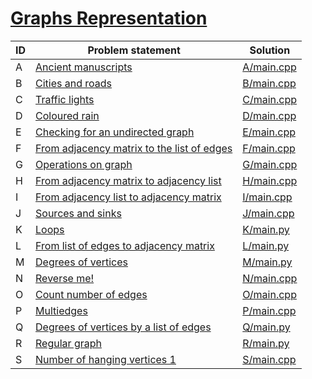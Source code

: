 # [Graphs Representation](https://www.e-olymp.com/en/contests/9060)



| ID | Problem statement                                                                                     | Solution                 |
|----|-------------------------------------------------------------------------------------------------------|--------------------------|
| A  | [Ancient manuscripts](https://www.e-olymp.com/en/contests/9060/problems/78596)                        | [A/main.cpp](A/main.cpp) |
| B  | [Cities and roads](https://www.e-olymp.com/en/contests/9060/problems/78597)                           | [B/main.cpp](B/main.cpp) |
| C  | [Traffic lights](https://www.e-olymp.com/en/contests/9060/problems/78598)                             | [C/main.cpp](C/main.cpp) |
| D  | [Coloured rain](https://www.e-olymp.com/en/contests/9060/problems/78599)                              | [D/main.cpp](D/main.cpp) |
| E  | [Checking for an undirected graph](https://www.e-olymp.com/en/contests/9060/problems/78600)           | [E/main.cpp](E/main.cpp) |
| F  | [From adjacency matrix to the list of edges](https://www.e-olymp.com/en/contests/9060/problems/78601) | [F/main.cpp](F/main.cpp) |
| G  | [Operations on graph](https://www.e-olymp.com/en/contests/9060/problems/78602)                        | [G/main.cpp](G/main.cpp) |
| H  | [From adjacency matrix to adjacency list](https://www.e-olymp.com/en/contests/9060/problems/78603)    | [H/main.cpp](H/main.cpp) |
| I  | [From adjacency list to adjacency matrix](https://www.e-olymp.com/en/contests/9060/problems/78604)    | [I/main.cpp](I/main.cpp) |
| J  | [Sources and sinks](https://www.e-olymp.com/en/contests/9060/problems/78605)                          | [J/main.cpp](J/main.cpp) |
| K  | [Loops](https://www.e-olymp.com/en/contests/9060/problems/78606)                                      | [K/main.py](K/main.py)   |
| L  | [From list of edges to adjacency matrix](https://www.e-olymp.com/en/contests/9060/problems/78607)     | [L/main.py](L/main.py)   |
| M  | [Degrees of vertices](https://www.e-olymp.com/en/contests/9060/problems/78608)                        | [M/main.py](M/main.py)   |
| N  | [Reverse me!](https://www.e-olymp.com/en/contests/9060/problems/78609)                                | [N/main.cpp](N/main.cpp) |
| O  | [Count number of edges](https://www.e-olymp.com/en/contests/9060/problems/78610)                      | [O/main.cpp](O/main.cpp) |
| P  | [Multiedges](https://www.e-olymp.com/en/contests/9060/problems/78611)                                 | [P/main.cpp](P/main.cpp) |
| Q  | [Degrees of vertices by a list of edges](https://www.e-olymp.com/en/contests/9060/problems/78612)     | [Q/main.py](Q/main.py)   |
| R  | [Regular graph](https://www.e-olymp.com/en/contests/9060/problems/78613)                              | [R/main.py](R/main.py)   |
| S  | [Number of hanging vertices 1](https://www.e-olymp.com/en/contests/9060/problems/78614)               | [S/main.cpp](S/main.cpp) |

